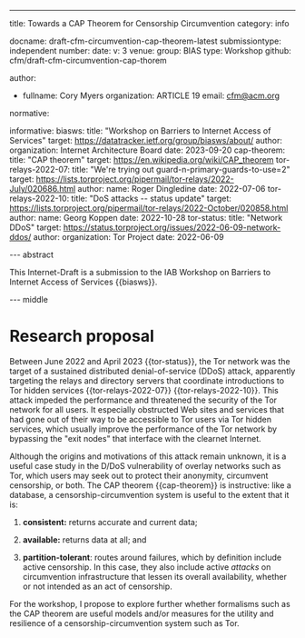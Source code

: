 ---
title: Towards a CAP Theorem for Censorship Circumvention
category: info

docname: draft-cfm-circumvention-cap-theorem-latest
submissiontype: independent
number:
date:
v: 3
venue:
  group: BIAS
  type: Workshop
  github: cfm/draft-cfm-circumvention-cap-thorem

author:
 - fullname: Cory Myers
   organization: ARTICLE 19
   email: cfm@acm.org

normative:

informative:
  biasws:
    title: "Workshop on Barriers to Internet Access of Services"
    target: https://datatracker.ietf.org/group/biasws/about/
    author:
      organization: Internet Architecture Board
    date: 2023-09-20
  cap-theorem:
    title: "CAP theorem"
    target: https://en.wikipedia.org/wiki/CAP_theorem
  tor-relays-2022-07:
    title: "We're trying out guard-n-primary-guards-to-use=2"
    target: https://lists.torproject.org/pipermail/tor-relays/2022-July/020686.html
    author:
      name: Roger Dingledine
    date: 2022-07-06
  tor-relays-2022-10:
    title: "DoS attacks -- status update"
    target: https://lists.torproject.org/pipermail/tor-relays/2022-October/020858.html
    author:
      name: Georg Koppen
    date: 2022-10-28
  tor-status:
    title: "Network DDoS"
    target: https://status.torproject.org/issues/2022-06-09-network-ddos/
    author:
      organization: Tor Project
    date: 2022-06-09


--- abstract

This Internet-Draft is a submission to the IAB Workshop on Barriers to Internet
Access of Services {{biasws}}.


--- middle

# Research proposal

Between June 2022 and April 2023 {{tor-status}}, the Tor network was the target
of a sustained distributed denial-of-service (DDoS) attack, apparently targeting
the relays and directory servers that coordinate introductions to Tor hidden
services {{tor-relays-2022-07}} {{tor-relays-2022-10}}.  This attack impeded the
performance and threatened the security of the Tor network for all users.  It
especially obstructed Web sites and services that had gone out of their way to
be accessible to Tor users via Tor hidden services, which usually improve the
performance of the Tor network by bypassing the "exit nodes" that interface with
the clearnet Internet.

Although the origins and motivations of this attack remain unknown, it is a
useful case study in the D/DoS vulnerability of overlay networks such as Tor,
which users may seek out to protect their anonymity, circumvent censorship, or
both.  The CAP theorem {{cap-theorem}} is instructive: like a database, a
censorship-circumvention system is useful to the extent that it is:

1. **consistent:** returns accurate and current data;

2. **available:** returns data at all; and

3. **partition-tolerant**: routes around failures, which by definition include
   active censorship.  In this case, they also include active *attacks*
   on circumvention infrastructure that lessen its overall availability,
   whether or not intended as an act of censorship.

For the workshop, I propose to explore further whether formalisms such as the
CAP theorem are useful models and/or measures for the utility and resilience of
a censorship-circumvention system such as Tor.
